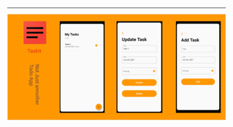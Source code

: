 *****
<p align="left">
  <img src="https://github.com/sxm5220/demoByFlutter/blob/master/demo08/Effect%20picture/01.png" width="800" alt="截图" />
</p>